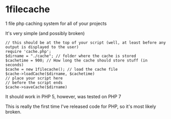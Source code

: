 # 1filecache
1 file php caching system for all of your projects

It's very simple (and possibly broken)

```
// this should be at the top of your script (well, at least before any output is displayed to the user)
require 'cache.php';
$dirname = "./cache"; // folder where the cache is stored
$cachetime = 900; // How long the cache should store stuff (in seconds)
$cache = new 1filecache(); // load the cache file
$cache->loadCache($dirname, $cachetime)
// place your script here
// before the script ends
$cache->saveCache($dirname)
```

It should work in PHP 5, however, was tested on PHP 7

This is really the first time I've released code for PHP, so it's most likely broken.
